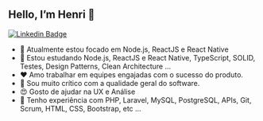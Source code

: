 ## Hello, I’m Henri 🤙

[![Linkedin Badge](https://img.shields.io/badge/-LinkedIn-blue?style=flat-square&logo=Linkedin&logoColor=white&link=https://www.linkedin.com/in/henri-sandoval-silva/)](https://www.linkedin.com/in/henri-sandoval-silva/)

- :rocket: Atualmente estou focado em Node.js, ReactJS e React Native
- :muscle: Estou estudando Node.js, ReactJS e React Native, TypeScript, SOLID, Testes, Design Patterns, Clean Architecture ...
- :heart: Amo trabalhar em equipes engajadas com o sucesso do produto.
- :thinking: Sou muito crítico com a qualidade geral do software.
- :heart_eyes: Gosto de ajudar na UX e Análise
- :star2: Tenho experiência com PHP, Laravel, MySQL, PostgreSQL, APIs, Git, Scrum, HTML, CSS, Bootstrap, etc ...
